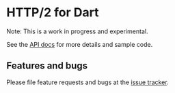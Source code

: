 # HTTP/2 for Dart

Note: This is a work in progress and experimental.

See the [API docs][api] for more details and sample code.

## Features and bugs

Please file feature requests and bugs at the [issue tracker][tracker].

[tracker]: https://github.com/dart-lang/http2/issues
[api]: http://www.dartdocs.org/documentation/http2/latest
